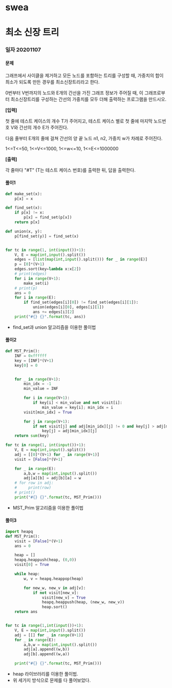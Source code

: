 # swea

# 최소 신장 트리

### 일자 20201107

#### 문제

그래프에서 사이클을 제거하고 모든 노드를 포함하는 트리를 구성할 때, 가중치의 합이 최소가 되도록 만든 경우를 최소신장트리라고 한다.

0번부터 V번까지의 노드와 E개의 간선을 가진 그래프 정보가 주어질 때, 이 그래프로부터 최소신장트리를 구성하는 간선의 가중치를 모두 더해 출력하는 프로그램을 만드시오.


**[입력]**

첫 줄에 테스트 케이스의 개수 T가 주어지고, 테스트 케이스 별로 첫 줄에 마지막 노드번호 V와 간선의 개수 E가 주어진다.

다음 줄부터 E개의 줄에 걸쳐 간선의 양 끝 노드 n1, n2, 가중치 w가 차례로 주어진다. 

1<=T<=50, 1<=V<=1000, 1<=w<=10, 1<=E<=1000000

**[출력]**

각 줄마다 "#T" (T는 테스트 케이스 번호)를 출력한 뒤, 답을 출력한다.



#### 풀이1

```python
def make_set(x):
    p[x] = x

def find_set(x):
    if p[x] != x:
        p[x] = find_set(p[x])
    return p[x]

def union(x, y):
    p[find_set(y)] = find_set(x)


for tc in range(1, int(input())+1):
    V, E = map(int,input().split())
    edges = [list(map(int,input().split())) for _ in range(E)]
    p = [0]*(V+1)
    edges.sort(key=lambda x:x[2])
    # print(edges)
    for i in range(V+1):
        make_set(i)
    # print(p)
    ans = 0
    for i in range(E):
        if find_set(edges[i][0]) != find_set(edges[i][1]):
            union(edges[i][0], edges[i][1])
            ans += edges[i][2]
    print("#{} {}".format(tc, ans))
```

- find_set과 union 알고리즘을 이용한 풀이법

#### 풀이2

```python
def MST_Prim():
    INF = 0xffffff
    key = [INF]*(V+1)
    key[0] = 0


    for _ in range(V+1):
        min_idx = -1
        min_value = INF

        for i in range(V+1):
            if key[i] < min_value and not visit[i]:
                min_value = key[i]; min_idx = i
        visit[min_idx] = True

        for j in range(V+1):
            if not visit[j] and adj[min_idx][j] != 0 and key[j] > adj[min_idx][j]:
                key[j] = adj[min_idx][j]
    return sum(key)

for tc in range(1, int(input())+1):
    V, E = map(int,input().split())
    adj = [[0]*(V+1) for _ in range(V+1)]
    visit = [False]*(V+1)

    for _ in range(E):
        a,b,w = map(int,input().split())
        adj[a][b] = adj[b][a] = w
    # for row in adj:
    #     print(row)
    # print()
    print("#{} {}".format(tc, MST_Prim()))
```

- MST_Prim 알고리즘을 이용한 풀이법

#### 풀이3

```python
import heapq
def MST_Prim():
    visit = [False]*(V+1)
    ans = 0

    heap = []
    heapq.heappush(heap, (0,0))
    visit[0] = True

    while heap:
        w, v = heapq.heappop(heap)

        for new_w, new_v in adj[v]:
            if not visit[new_v]:
                visit[new_v] = True
                heapq.heappush(heap, (new_w, new_v))
                heap.sort()
    return ans


for tc in range(1,int(input())+1):
    V, E = map(int,input().split())
    adj = [[] for _ in range(V+1)]
    for _ in range(E):
        a,b,w = map(int,input().split())
        adj[a].append((w,b))
        adj[b].append((w,a))

    print("#{} {}".format(tc, MST_Prim()))
```

- heap 라이브러리를 이용한 풀이법.
- 위 세가지 방식으로 문제를 다 풀어보았다.